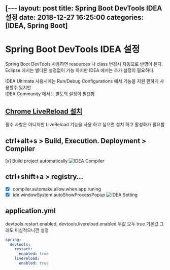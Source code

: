 [---
layout: post
title: Spring Boot DevTools IDEA 설정
date:   2018-12-27 16:25:00
categories: [IDEA, Spring Boot]
---

# Spring Boot DevTools IDEA 설정

Spring Boot DevTools 사용하면 resources 나 class 변경시 자동으로 반영이 된다.  
Eclipse 에서는 별다른 설정없이 가능 하지만 IDEA 에서는 추가 설정이 필요하다.  

IDEA Ultimate 사용시에는 Run/Debug Configurations 에서 기능을 지원 편하게 사용할수 있지만  
IDEA Community 에서는 별도의 설정이 필요함  

## [Chrome LiveReload 설치](https://chrome.google.com/webstore/detail/livereload/jnihajbhpnppcggbcgedagnkighmdlei)  

필수 사항은 아니지만 LiveReload 기능을 사용 하고 싶으면 설치 하고 활성화가 필요함

## ctrl+alt+s > Build, Execution. Deployment > Compiler 

[x] Build project automatically
![IDEA Compiler](https://user-images.githubusercontent.com/8334910/53310652-15787380-38f1-11e9-9501-20314afcca6b.png)

## ctrl+shift+a > registry... 

- [x] compiler.automake.allow.when.app.runing
- [x] ide.windowSystem.autoShowProcessPopup
![IDEA Setting](https://user-images.githubusercontent.com/8334910/53310650-15787380-38f1-11e9-878b-625f7f92ee76.png)

## application.yml

devtools.restart.enabled, devtools.livereload.enabled 두값 모두 true 기본값 그래도 미심적으니깐 설정
```yml
spring:
  devtools:
    restart:
      enabled: true
    livereload:
      enabled: true
```
